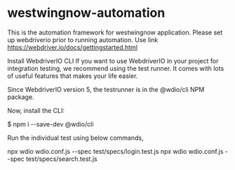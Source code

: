 # westwingnow-automation

This is the automation framework for westwingnow application.
Please set up webdriverio prior to running automation. Use link https://webdriver.io/docs/gettingstarted.html

Install WebdriverIO CLI
If you want to use WebdriverIO in your project for integration testing, we recommend using the test runner. It comes with lots of useful features that makes your life easier.

Since WebdriverIO version 5, the testrunner is in the @wdio/cli NPM package.

Now, install the CLI:

$ npm i --save-dev @wdio/cli


Run the individual test using below commands,

npx wdio wdio.conf.js --spec test/specs/login.test.js 
npx wdio wdio.conf.js --spec test/specs/search.test.js
